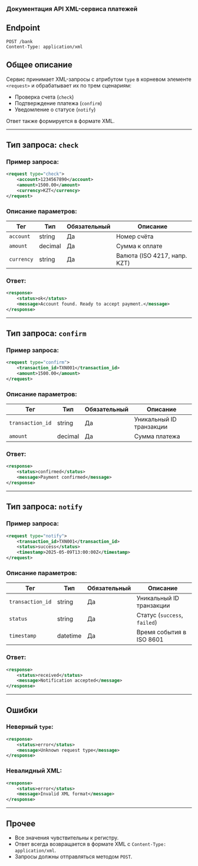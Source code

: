 ### Документация API XML-сервиса платежей

## Endpoint

```
POST /bank
Content-Type: application/xml

```

## Общее описание

Сервис принимает XML-запросы с атрибутом `type` в корневом элементе `<request>` и обрабатывает их по трем сценариям:

- Проверка счета (`check`)
- Подтверждение платежа (`confirm`)
- Уведомление о статусе (`notify`)

Ответ также формируется в формате XML.

---

## Тип запроса: `check`

### Пример запроса:

```xml
<request type="check">
    <account>1234567890</account>
    <amount>1500.00</amount>
    <currency>KZT</currency>
</request>

```

### Описание параметров:

| Тег | Тип | Обязательный | Описание |
| --- | --- | --- | --- |
| `account` | string | Да | Номер счёта |
| `amount` | decimal | Да | Сумма к оплате |
| `currency` | string | Да | Валюта (ISO 4217, напр. KZT) |

### Ответ:

```xml
<response>
    <status>ok</status>
    <message>Account found. Ready to accept payment.</message>
</response>

```

---

## Тип запроса: `confirm`

### Пример запроса:

```xml
<request type="confirm">
    <transaction_id>TXN001</transaction_id>
    <amount>1500.00</amount>
</request>

```

### Описание параметров:

| Тег | Тип | Обязательный | Описание |
| --- | --- | --- | --- |
| `transaction_id` | string | Да | Уникальный ID транзакции |
| `amount` | decimal | Да | Сумма платежа |

### Ответ:

```xml
<response>
    <status>confirmed</status>
    <message>Payment confirmed</message>
</response>

```

---

## Тип запроса: `notify`

### Пример запроса:

```xml
<request type="notify">
    <transaction_id>TXN001</transaction_id>
    <status>success</status>
    <timestamp>2025-05-09T13:00:00Z</timestamp>
</request>

```

### Описание параметров:

| Тег | Тип | Обязательный | Описание |
| --- | --- | --- | --- |
| `transaction_id` | string | Да | Уникальный ID транзакции |
| `status` | string | Да | Статус (`success`, `failed`) |
| `timestamp` | datetime | Да | Время события в ISO 8601 |

### Ответ:

```xml
<response>
    <status>received</status>
    <message>Notification accepted</message>
</response>

```

---

## Ошибки

### Неверный `type`:

```xml
<response>
    <status>error</status>
    <message>Unknown request type</message>
</response>

```

### Невалидный XML:

```xml
<response>
    <status>error</status>
    <message>Invalid XML format</message>
</response>

```

---

## Прочее

- Все значения чувствительны к регистру.
- Ответ всегда возвращается в формате XML с `Content-Type: application/xml`.
- Запросы должны отправляться методом `POST`.